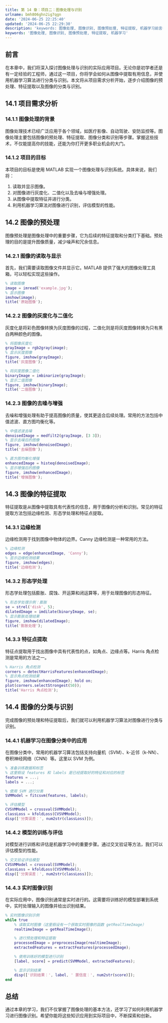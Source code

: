 ```yaml
---
title: 第 14 章：项目二：图像处理与识别
urlname: bmh806ghn2ig7qgn
date: '2024-06-25 22:25:40'
updated: '2024-06-25 22:29:30'
description: 'keywords: 图像处理, 图像识别, 图像预处理, 特征提取, 机器学习前言在本章中，我们将深入探讨图像处理与识别的实际应用项目。无论你是初学者还是有一定经验的工程师，通过这一项目，你将学会如何从图像中提取有用信息，并使用机器学习算法进行分类与识别。本文将从项目需求分析开始，逐步介绍图像...'
keywords: '图像处理, 图像识别, 图像预处理, 特征提取, 机器学习'
---
```

## 前言
在本章中，我们将深入探讨图像处理与识别的实际应用项目。无论你是初学者还是有一定经验的工程师，通过这一项目，你将学会如何从图像中提取有用信息，并使用机器学习算法进行分类与识别。本文将从项目需求分析开始，逐步介绍图像的预处理、特征提取以及图像的分类与识别。
## 14.1 项目需求分析
### 14.1.1 图像处理的背景
图像处理技术已经广泛应用于各个领域，如医疗影像、自动驾驶、安防监控等。图像处理主要包括图像的预处理、特征提取、图像分类和识别等步骤。掌握这些技术，不仅能提高你的技能，还能为你打开更多职业机会的大门。
### 14.1.2 项目的目标
本项目的目标是使用 MATLAB 实现一个图像处理与识别系统。具体来说，我们将：

1. 读取并显示图像。
2. 对图像进行灰度化、二值化以及去噪与增强处理。
3. 从图像中提取特征并进行分类。
4. 利用机器学习算法对图像进行识别，评估模型的性能。
## 14.2 图像的预处理
图像预处理是图像处理中的重要步骤，它为后续的特征提取和分类打下基础。预处理的目的是提升图像质量，减少噪声和冗余信息。
### 14.2.1 图像的读取与显示
首先，我们需要读取图像文件并显示它。MATLAB 提供了强大的图像处理工具箱，可以轻松实现这些操作。
```matlab
% 读取图像
image = imread('example.jpg');
% 显示图像
imshow(image);
title('原始图像');
```
### 14.2.2 图像的灰度化与二值化
灰度化是将彩色图像转换为灰度图像的过程，二值化则是将灰度图像转换为只有黑白两种颜色的图像。
```matlab
% 将图像灰度化
grayImage = rgb2gray(image);
% 显示灰度图像
figure, imshow(grayImage);
title('灰度图像');

% 将灰度图像二值化
binaryImage = imbinarize(grayImage);
% 显示二值图像
figure, imshow(binaryImage);
title('二值图像');
```
### 14.2.3 图像的去噪与增强
去噪和增强处理有助于提高图像的质量，使其更适合后续处理。常用的方法包括中值滤波、直方图均衡化等。
```matlab
% 中值滤波去噪
denoisedImage = medfilt2(grayImage, [3 3]);
% 显示去噪后的图像
figure, imshow(denoisedImage);
title('去噪图像');

% 直方图均衡化增强
enhancedImage = histeq(denoisedImage);
% 显示增强后的图像
figure, imshow(enhancedImage);
title('增强图像');
```
## 14.3 图像的特征提取
特征提取是从图像中提取具有代表性的信息，用于图像的分析和识别。常见的特征提取方法包括边缘检测、形态学处理和特征点提取。
### 14.3.1 边缘检测
边缘检测用于找到图像中物体的边界。Canny 边缘检测是一种常用的方法。
```matlab
% 边缘检测
edges = edge(enhancedImage, 'Canny');
% 显示边缘检测结果
figure, imshow(edges);
title('边缘检测');
```
### 14.3.2 形态学处理
形态学处理包括膨胀、腐蚀、开运算和闭运算等，用于处理图像的形态特征。
```matlab
% 形态学处理示例：膨胀
se = strel('disk', 5);
dilatedImage = imdilate(binaryImage, se);
% 显示膨胀处理结果
figure, imshow(dilatedImage);
title('膨胀处理');
```
### 14.3.3 特征点提取
特征点提取用于找出图像中具有代表性的点，如角点、边缘点等。Harris 角点检测是常用的方法之一。
```matlab
% Harris 角点检测
corners = detectHarrisFeatures(enhancedImage);
% 显示角点检测结果
figure, imshow(enhancedImage); hold on;
plot(corners.selectStrongest(50));
title('Harris 角点检测');
```
## 14.4 图像的分类与识别
完成图像的预处理和特征提取后，我们就可以利用机器学习算法对图像进行分类与识别。
### 14.4.1 机器学习在图像分类中的应用
在图像分类中，常用的机器学习算法包括支持向量机（SVM）、k-近邻（k-NN）、卷积神经网络（CNN）等。这里以 SVM 为例。
```matlab
% 准备训练数据和标签
% 这里假设 features 和 labels 是已经提取好的特征和对应的标签
features = ...;
labels = ...;

% 使用 SVM 进行分类
SVMModel = fitcsvm(features, labels);

% 评估模型
CVSVMModel = crossval(SVMModel);
classLoss = kfoldLoss(CVSVMModel);
disp(['分类误差：', num2str(classLoss)]);
```
### 14.4.2 模型的训练与评估
对模型进行训练和评估是机器学习中的重要步骤。通过交叉验证等方法，我们可以评估模型的性能。
```matlab
% 交叉验证评估模型
CVSVMModel = crossval(SVMModel);
classLoss = kfoldLoss(CVSVMModel);
disp(['分类误差：', num2str(classLoss)]);
```
### 14.4.3 实时图像识别
在实际应用中，图像识别通常是实时进行的。这需要将训练好的模型部署到系统中，实时处理输入的图像并给出识别结果。
```matlab
% 实时图像识别示例
while true
    % 读取实时图像（这里假设有一个获取实时图像的函数 getRealTimeImage）
    realtimeImage = getRealTimeImage();

    % 进行预处理和特征提取
    processedImage = preprocessImage(realtimeImage);
    extractedFeatures = extractFeatures(processedImage);

    % 使用训练好的模型进行识别
    [label, score] = predict(SVMModel, extractedFeatures);

    % 显示识别结果
    disp(['识别结果：', label, ' 置信度：', num2str(score)]);
end
```
## 总结
通过本章的学习，我们不仅掌握了图像处理的基本方法，还学习了如何利用机器学习进行图像识别。希望你能将这些知识应用到实际项目中，不断探索和创新。
